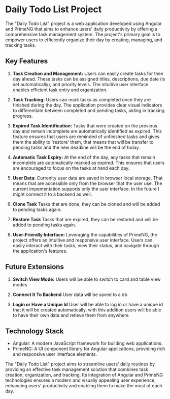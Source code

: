 # Daily Todo List Project
The "Daily Todo List" project is a web application developed using Angular and PrimeNG that aims to enhance users' daily productivity by offering a comprehensive task management system. The project's primary goal is to empower users to efficiently organize their day by creating, managing, and tracking tasks.

## Key Features
1. **Task Creation and Management:**
Users can easily create tasks for their day ahead. These tasks can be assigned titles, descriptions, due date (is set automatically), and priority levels. The intuitive user interface enables efficient task entry and organization.

1. **Task Tracking:**
Users can mark tasks as completed once they are finished during the day. The application provides clear visual indicators to differentiate between completed and pending tasks, aiding in tracking progress.

1. **Expired Task Identification:**
Tasks that were created on the previous day and remain incomplete are automatically identified as expired. This feature ensures that users are reminded of unfinished tasks and gives them the ability to 'restore' them, that means that will be transfer to pending tasks and the new deadline will be the end of today.

1. **Automatic Task Expiry:**
At the end of the day, any tasks that remain incomplete are automatically marked as expired. This ensures that users are encouraged to focus on the tasks at hand each day.

1. **User Data:**
Currenlty user data are saved in browser local storage. That means that are accessible only from the browser that the user use. The current impementation supports only the user interface. In the future I might connect it to a backend as well.

1. **Clone Task**
Tasks that are done, they can be cloned and will be added to pending tasks again.

1. **Restore Task**
Tasks that are expired, they can be restored and will be added to pending tasks again.

1. **User-Friendly Interface:**
Leveraging the capabilities of PrimeNG, the project offers an intuitive and responsive user interface. Users can easily interact with their tasks, view their status, and navigate through the application's features.

## Future Extensions
1. **Switch View Mode:**
Users will be able to switch to card and table view modes

1. **Connect It To Backend**
User data will be saved to a db

1. **Login or Have a Unique Id**
User will be able to log in or have a unique id that it will be created automatically, with this addition users will be able to have their own data and retieve them from anywhere

## Technology Stack
- Angular: A modern JavaScript framework for building web applications.
- PrimeNG: A UI component library for Angular applications, providing rich and responsive user interface elements.

The "Daily Todo List" project aims to streamline users' daily routines by providing an effective task management solution that combines task creation, organization, and tracking. Its integration of Angular and PrimeNG technologies ensures a modern and visually appealing user experience, enhancing users' productivity and enabling them to make the most of each day.